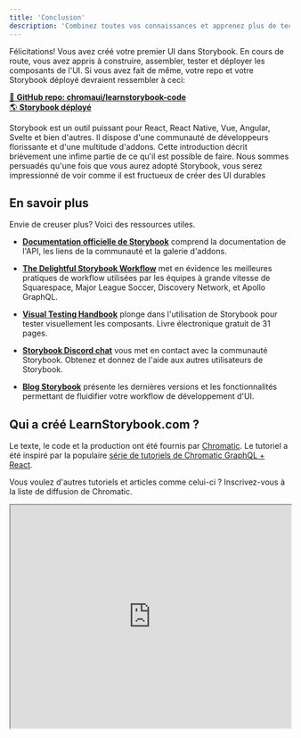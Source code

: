 ```yaml
---
title: 'Conclusion'
description: 'Combinez toutes vos connaissances et apprenez plus de techniques de Storybook'
---
```


Félicitations! Vous avez créé votre premier UI dans Storybook. En cours de route, vous avez appris à construire, assembler, tester et déployer les composants de l'UI. Si vous avez fait de même, votre repo et votre Storybook déployé devraient ressembler à ceci:

[📕 **GitHub repo: chromaui/learnstorybook-code**](https://github.com/chromaui/learnstorybook-code)
<br/>
[🌎 **Storybook déployé**](https://master--5ccbe484c994280020b6d128.chromatic.com)

Storybook est un outil puissant pour React, React Native, Vue, Angular, Svelte et bien d'autres. Il dispose d'une communauté de développeurs florissante et d'une multitude d'addons. Cette introduction décrit brièvement une infime partie de ce qu'il est possible de faire. Nous sommes persuadés qu'une fois que vous aurez adopté Storybook, vous serez impressionné de voir comme il est fructueux de créer des UI durables

## En savoir plus

Envie de creuser plus? Voici des ressources utiles.

- [**Documentation officielle de Storybook**](https://storybook.js.org/docs/react/get-started/introduction) comprend la documentation de l'API, les liens de la communauté et la galerie d'addons.

- [**The Delightful Storybook Workflow**](https://www.chromatic.com/blog/the-delightful-storybook-workflow) met en évidence les meilleures pratiques de workflow utilisées par les équipes à grande vitesse de Squarespace, Major League Soccer, Discovery Network, et Apollo GraphQL.

- [**Visual Testing Handbook**](https://storybook.js.org/tutorials/visual-testing-handbook/) plonge dans l'utilisation de Storybook pour tester visuellement les composants. Livre électronique gratuit de 31 pages.

- [**Storybook Discord chat**](https://discord.gg/UUt2PJb) vous met en contact avec la communauté Storybook. Obtenez et donnez de l'aide aux autres utilisateurs de Storybook.

- [**Blog Storybook**](https://medium.com/storybookjs) présente les dernières versions et les fonctionnalités permettant de fluidifier votre workflow de développement d'UI.

## Qui a créé LearnStorybook.com ?

Le texte, le code et la production ont été fournis par [Chromatic](https://www.chromatic.com/). Le tutoriel a été inspiré par la populaire [série de tutoriels de Chromatic GraphQL + React](https://www.chromatic.com/blog/graphql-react-tutorial-part-1-6).

Vous voulez d'autres tutoriels et articles comme celui-ci ? Inscrivez-vous à la liste de diffusion de Chromatic.

<iframe style="height:400px;width:100%;max-width:800px;margin:0px auto;" src="https://upscri.be/d42fc0?as_embed"></iframe>
